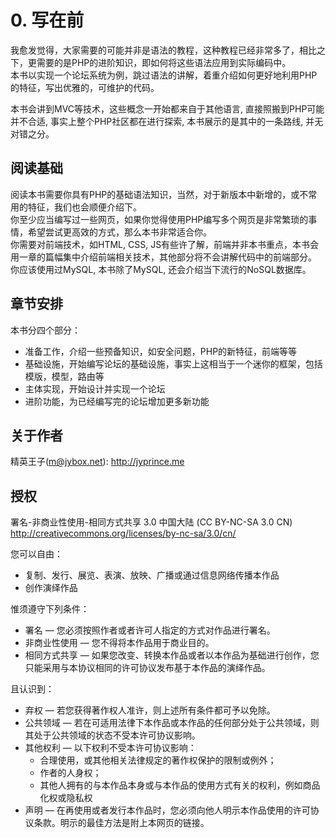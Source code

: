 # 0. 写在前

我愈发觉得，大家需要的可能并非是语法的教程，这种教程已经非常多了，相比之下，更需要的是PHP的进阶知识，即如何将这些语法应用到实际编码中。  
本书以实现一个论坛系统为例，跳过语法的讲解，着重介绍如何更好地利用PHP的特征，写出优雅的，可维护的代码。

本书会讲到MVC等技术，这些概念一开始都来自于其他语言, 直接照搬到PHP可能并不合适, 事实上整个PHP社区都在进行探索, 本书展示的是其中的一条路线, 并无对错之分。

## 阅读基础
阅读本书需要你具有PHP的基础语法知识，当然，对于新版本中新增的，或不常用的特征，我们也会顺便介绍下。  
你至少应当编写过一些网页，如果你觉得使用PHP编写多个网页是非常繁琐的事情，希望尝试更高效的方式，那么本书非常适合你。  
你需要对前端技术，如HTML, CSS, JS有些许了解，前端并非本书重点，本书会用一章的篇幅集中介绍前端相关技术，其他部分将不会讲解代码中的前端部分。  
你应该使用过MySQL, 本书除了MySQL, 还会介绍当下流行的NoSQL数据库。

## 章节安排
本书分四个部分：

* 准备工作，介绍一些预备知识，如安全问题，PHP的新特征，前端等等
* 基础设施，开始编写论坛的基础设施，事实上这相当于一个迷你的框架，包括模版，模型，路由等
* 主体实现，开始设计并实现一个论坛
* 进阶功能，为已经编写完的论坛增加更多新功能

## 关于作者
精英王子(m@jybox.net): http://jyprince.me

## 授权
署名-非商业性使用-相同方式共享 3.0 中国大陆 (CC BY-NC-SA 3.0 CN)  
<http://creativecommons.org/licenses/by-nc-sa/3.0/cn/>

您可以自由：  

* 复制、发行、展览、表演、放映、广播或通过信息网络传播本作品  
* 创作演绎作品

惟须遵守下列条件：

* 署名 — 您必须按照作者或者许可人指定的方式对作品进行署名。
* 非商业性使用 — 您不得将本作品用于商业目的。
* 相同方式共享 — 如果您改变、转换本作品或者以本作品为基础进行创作，您只能采用与本协议相同的许可协议发布基于本作品的演绎作品。

且认识到：

* 弃权 — 若您获得著作权人准许，则上述所有条件都可予以免除。
* 公共领域 — 若在可适用法律下本作品或本作品的任何部分处于公共领域，则其处于公共领域的状态不受本许可协议影响。
* 其他权利 — 以下权利不受本许可协议影响：
  * 合理使用，或其他相关法律规定的著作权保护的限制或例外；
  * 作者的人身权；
  * 其他人拥有的与本作品本身或与本作品的使用方式有关的权利，例如商品化权或隐私权
* 声明 — 在再使用或者发行本作品时，您必须向他人明示本作品使用的许可协议条款。明示的最佳方法是附上本网页的链接。

